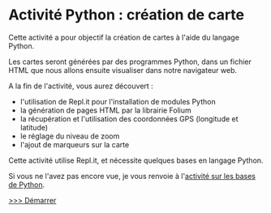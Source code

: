 # Activité Python : création de carte

Cette activité a pour objectif la création de cartes à l'aide du langage Python.

Les cartes seront générées par des programmes Python, dans un fichier HTML que nous allons ensuite visualiser dans notre navigateur web.

A la fin de l'activité, vous aurez découvert :

- l'utilisation de Repl.it pour l'installation de modules Python
- la génération de pages HTML par la librairie Folium
- la récupération et l'utilisation des coordonnées GPS (longitude et latitude)
- le réglage du niveau de zoom
- l'ajout de marqueurs sur la carte

Cette activité utilise Repl.it, et nécessite quelques bases en langage Python.

Si vous ne l'avez pas encore vue, je vous renvoie à l'[activité sur les bases de Python](https://activite-python-snt-2020.siovision.fr/).

[>>> Démarrer](depart.md)

 

